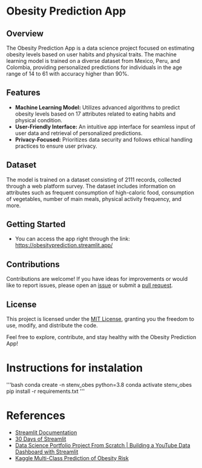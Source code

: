 # Obesity Prediction App

## Overview
The Obesity Prediction App is a data science project focused on estimating obesity levels based on user habits and physical traits. The machine learning model is trained on a diverse dataset from Mexico, Peru, and Colombia, providing personalized predictions for individuals in the age range of 14 to 61 with accuracy higher than 90%.

## Features
- **Machine Learning Model:** Utilizes advanced algorithms to predict obesity levels based on 17 attributes related to eating habits and physical condition.
- **User-Friendly Interface:** An intuitive app interface for seamless input of user data and retrieval of personalized predictions.
- **Privacy-Focused:** Prioritizes data security and follows ethical handling practices to ensure user privacy.

## Dataset
The model is trained on a dataset consisting of 2111 records, collected through a web platform survey. The dataset includes information on attributes such as frequent consumption of high-caloric food, consumption of vegetables, number of main meals, physical activity frequency, and more.

## Getting Started

- You can access the app right through the link: https://obesityprediction.streamlit.app/

## Contributions
Contributions are welcome! If you have ideas for improvements or would like to report issues, please open an [issue](https://github.com/yourusername/obesity_CVD_prediction/issues) or submit a [pull request](https://github.com/yourusername/obesity_CVD_prediction/pulls).

## License
This project is licensed under the [MIT License](LICENSE), granting you the freedom to use, modify, and distribute the code.

Feel free to explore, contribute, and stay healthy with the Obesity Prediction App!

# Instructions for instalation

'''bash
conda create -n stenv_obes python=3.8
conda activate stenv_obes
pip install -r requirements.txt
'''

# References
- [Streamlit Documentation](https://docs.streamlit.io/library/api-reference/widgets)
- [30 Days of Streamlit](https://30days.streamlit.app/)
- [Data Science Portfolio Project From Scratch | Building a YouTube Data Dashboard with Streamlit](https://www.youtube.com/watch?v=Yk-unX4KnV4)
- [Kaggle Multi-Class Prediction of Obesity Risk](https://www.kaggle.com/competitions/playground-series-s4e2/data?select=test.csv)
